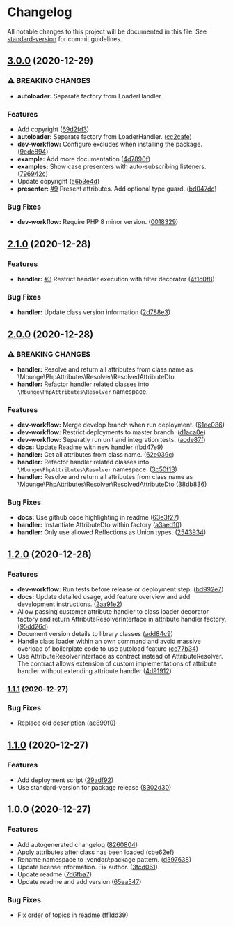 # Changelog

All notable changes to this project will be documented in this file. See [standard-version](https://github.com/conventional-changelog/standard-version) for commit guidelines.

## [3.0.0](https://github.com/mbunge/php-attributes/compare/v2.1.0...v3.0.0) (2020-12-29)


### ⚠ BREAKING CHANGES

* **autoloader:** Separate factory from LoaderHandler.

### Features

* Add copyright ([69d2fd3](https://github.com/mbunge/php-attributes/commit/69d2fd32b5a54f775d870e4dd0d85533fc4f0530))
* **autoloader:** Separate factory from LoaderHandler. ([cc2cafe](https://github.com/mbunge/php-attributes/commit/cc2cafe255d05f06e1508f24239395e53b27a425))
* **dev-workflow:** Configure excludes when installing the package. ([9ede894](https://github.com/mbunge/php-attributes/commit/9ede894b2b88059497783745f1fd6bba9c0b2ef4))
* **example:** Add more documentation ([4d7890f](https://github.com/mbunge/php-attributes/commit/4d7890f1d57c34d6b0230aa3430ee6f04d985e74))
* **examples:** Show case presenters with auto-subscribing listeners. ([796942c](https://github.com/mbunge/php-attributes/commit/796942c58ffb317c85d89e3d88a0998f5450e158))
* Update copyright ([a6b3e4d](https://github.com/mbunge/php-attributes/commit/a6b3e4db4b55be051ddde187c10349975b4d3cb1))
* **presenter:** [#9](https://github.com/mbunge/php-attributes/issues/9) Present attributes. Add optional type guard. ([bd047dc](https://github.com/mbunge/php-attributes/commit/bd047dc80ad02761d653f12116849cbd08adefb7))


### Bug Fixes

* **dev-workflow:** Require PHP 8 minor version. ([0018329](https://github.com/mbunge/php-attributes/commit/0018329b7a843ac82c8ce161c384dfac3120e75a))

## [2.1.0](https://github.com/mbunge/php-attributes/compare/v2.0.0...v2.1.0) (2020-12-28)


### Features

* **handler:** [#3](https://github.com/mbunge/php-attributes/issues/3) Restrict handler execution with filter decorator ([4f1c0f8](https://github.com/mbunge/php-attributes/commit/4f1c0f8ee62b586b8bf72ebf425185ecd40e1145))


### Bug Fixes

* **handler:** Update class version information ([2d788e3](https://github.com/mbunge/php-attributes/commit/2d788e3518516a7b1c245265c2598bffef4378ba))

## [2.0.0](https://github.com/mbunge/php-attributes/compare/v1.2.0...v2.0.0) (2020-12-28)


### ⚠ BREAKING CHANGES

* **handler:** Resolve and return all attributes from class name as \Mbunge\PhpAttributes\Resolver\ResolvedAttributeDto
* **handler:** Refactor handler related classes into `\Mbunge\PhpAttributes\Resolver` namespace.

### Features

* **dev-workflow:** Merge develop branch when run deployment. ([61ee086](https://github.com/mbunge/php-attributes/commit/61ee0865c0b84e44bbf421cabd78c9573115b826))
* **dev-workflow:** Restrict deployments to master branch. ([d1aca0e](https://github.com/mbunge/php-attributes/commit/d1aca0e7872e9d3ea47de6b4dab62567e49a9786))
* **dev-workflow:** Separatly run unit and integration tests. ([acde87f](https://github.com/mbunge/php-attributes/commit/acde87f9cf841cc40baf173be9ef2ff0d22f9cc6))
* **docs:** Update Readme with new handler ([fbd47e9](https://github.com/mbunge/php-attributes/commit/fbd47e9a136e93402d3381b3b3e71365ea39a910))
* **handler:** Get all attributes from class name. ([62e039c](https://github.com/mbunge/php-attributes/commit/62e039c82094c545903fcc997f30ef135390b422))
* **handler:** Refactor handler related classes into `\Mbunge\PhpAttributes\Resolver` namespace. ([3c50f13](https://github.com/mbunge/php-attributes/commit/3c50f13bc6cea1bae18dc98d9540ebe1fb026bab))
* **handler:** Resolve and return all attributes from class name as \Mbunge\PhpAttributes\Resolver\ResolvedAttributeDto ([38db836](https://github.com/mbunge/php-attributes/commit/38db83680f703d46f01372ed152ec0fafd4d8405))


### Bug Fixes

* **docs:** Use github code highlighting in readme ([63e3f27](https://github.com/mbunge/php-attributes/commit/63e3f2778c8d28da9427c740ede5bfeb5c2fc634))
* **handler:** Instantiate AttributeDto within factory ([a3aed10](https://github.com/mbunge/php-attributes/commit/a3aed10fd26b451b6d8b970e8f2732a4baa59a17))
* **handler:** Only use allowed Reflections as Union types. ([2543934](https://github.com/mbunge/php-attributes/commit/254393455bd8bd6c9fa87c1d59e6758fb4209389))

## [1.2.0](https://github.com/mbunge/php-attributes/compare/v1.1.1...v1.2.0) (2020-12-28)


### Features

* **dev-workflow:** Run tests before release or deployment step. ([bd992e7](https://github.com/mbunge/php-attributes/commit/bd992e7941e1645cc1ea26ed5cd6668163896dba))
* **docs:** Update detailed usage, add feature overview and add development instructions. ([2aa91e2](https://github.com/mbunge/php-attributes/commit/2aa91e2d3c482ffc8dcf2434bfb3626364833562))
* Allow passing customer attribute handler to class loader decorator factory and return AttributeResolverInterface in attribute handler factory. ([95dd26d](https://github.com/mbunge/php-attributes/commit/95dd26dc5ac9eea1a3bb1e4c852f3f6f5c5aacf1))
* Document version details to library classes ([add84c9](https://github.com/mbunge/php-attributes/commit/add84c99a13f0330f4683a690d8ff8923035a281))
* Handle class loader within an own command and avoid massive overload of boilerplate code to use autoload feature ([ce77b34](https://github.com/mbunge/php-attributes/commit/ce77b34db7be0b09ebfa9e764f67bd3ad6e363fc))
* Use AttributeResolverInterface as contract instead of AttributeResolver. The contract allows extension of custom implementations of attribute handler without extending attribute handler ([4d91912](https://github.com/mbunge/php-attributes/commit/4d91912b978d5d277869fc6b945c5762b2ced76f))

### [1.1.1](https://github.com/mbunge/php-attributes/compare/v1.1.0...v1.1.1) (2020-12-27)


### Bug Fixes

* Replace old description ([ae899f0](https://github.com/mbunge/php-attributes/commit/ae899f02e9f5ef935b674bea1c0dca8e6fa322b1))

## [1.1.0](https://github.com/mbunge/php-attributes/compare/v1.0.0...v1.1.0) (2020-12-27)


### Features

* Add deployment script ([29adf92](https://github.com/mbunge/php-attributes/commit/29adf92a06c19ed8f02a444631e58f8652f3d195))
* Use standard-version for package release ([8302d30](https://github.com/mbunge/php-attributes/commit/8302d30d990f412285c2b8df98bd2fcb9fb42441))

## 1.0.0 (2020-12-27)


### Features

* Add autogenerated changelog ([8260804](https://github.com/mbunge/php-attributes/commit/82608044e7c32e5b5fbfad213ef9aaf0d199bab7))
* Apply attributes after class has been loaded ([cbe62ef](https://github.com/mbunge/php-attributes/commit/cbe62eff9025ad38039f519b22bc726e8017a643))
* Rename namespace to :vendor/:package pattern. ([d397638](https://github.com/mbunge/php-attributes/commit/d39763836d69cfbe5ec683ae7a262d59a7bd299b))
* Update license information. Fix author. ([3fcd061](https://github.com/mbunge/php-attributes/commit/3fcd0618a4517b723e29621a1c9a8fc848d47b47))
* Update readme ([7d6fba7](https://github.com/mbunge/php-attributes/commit/7d6fba72b458f9a578f9a2a08af2b119f0e62b1e))
* Update readme and add version ([65ea547](https://github.com/mbunge/php-attributes/commit/65ea547b24b0641840ab0d10669b0114b8ce9cc2))


### Bug Fixes

* Fix order of topics in readme ([ff1dd39](https://github.com/mbunge/php-attributes/commit/ff1dd39ad6e63834e779e50918e18c13fabaf3b7))
